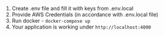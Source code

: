 1. Create .env file and fill it with keys from .env.local
2. Provide AWS Credentials (in accordance with .env.local file)
3. Run docker - `docker-compose up`
4. Your application is working under `http://localhost:4000`
